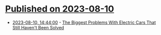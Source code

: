 # [Published on 2023-08-10](index.md)

* [2023-08-10, 14:44:00](https://soylentnews.org/article.pl?sid=23/08/09/2234246&from=rss) - [The Biggest Problems With Electric Cars That Still Haven't Been Solved](https://soylentnews.org/article.pl?sid=23/08/09/2234246&from=rss)
